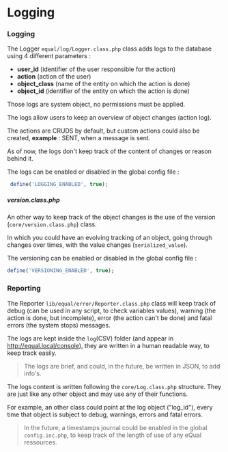 # Logging

### Logging

The Logger `equal/log/Logger.class.php` class adds logs to the database using 4 different parameters :

- **user_id** (identifier of the user responsible for the action)
- **action** (action of the user)
- **object_class** (name of the entity on which the action is done)
- **object_id** (identifier of the entity on which the action is done)

Those logs are system object, no permissions must be applied.

The logs allow users to keep an overview of object changes (action log).

The actions are CRUDS by default, but custom actions could also be created, **example** : SENT, when a message is sent.

As of now, the logs don't keep track of the content of changes or reason behind it.



The logs can be enabled or disabled in the global config file :

```php
 define('LOGGING_ENABLED', true);
```



##### version.class.php

An other way to keep track of the object changes is the use of the version (`core/version.class.php`) class.

In which you could have an evolving tracking of an object, going through changes over times, with the value changes (`serialized_value`).



The versioning can be enabled or disabled in the global config file :

```php
define('VERSIONING_ENABLED', true);
```



### Reporting

The Reporter `lib/equal/error/Reporter.class.php` class will keep track of debug (can be used in any script, to check variables values), warning (the action is done, but incomplete), error (the action can't be done) and fatal errors (the system stops) messages.

The logs are kept inside the `log`(CSV) folder (and appear in http://equal.local/console), they are written in a human readable way, to keep track easily.

> The logs are brief, and could, in the future, be written in JSON, to add info's.



The logs content is written following the `core/Log.class.php` structure. They are just like any other object and may use any of their functions.

For example, an other class could point at the log object ("log_id"), every time that object is subject to debug, warnings, errors and fatal errors.

> In the future, a timestamps journal could be enabled in the global `config.inc.php`, to keep track of the length of use of any eQual ressources.
